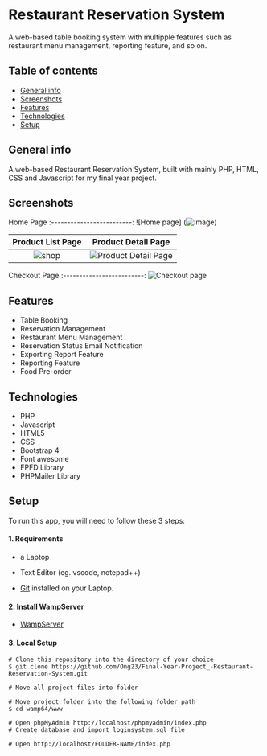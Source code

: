 # Restaurant Reservation System
A web-based table booking system with multipple features such as restaurant menu management, reporting feature, and so on.


## Table of contents
* [General info](#general-info)
* [Screenshots](#screenshots)
* [Features](#features)
* [Technologies](#technologies)
* [Setup](#setup)


## General info
A web-based Restaurant Reservation System, built with mainly PHP, HTML, CSS and Javascript for my final year project. 
## Screenshots

Home Page
:-------------------------:
![Home page] (![image](https://user-images.githubusercontent.com/69420024/146934140-1f98154c-585c-43fb-b9fc-fa1636461851.png))

 
Product List Page       |  Product Detail Page
:-------------------------:|:-------------------------:
![shop](LINK) | ![Product Detail Page]()

Checkout Page 
:-------------------------:
![Checkout page](LINK)



## Features

* Table Booking
* Reservation Management
* Restaurant Menu Management
* Reservation Status Email Notification
* Exporting Report Feature
* Reporting Feature 
* Food Pre-order

## Technologies
* PHP
* Javascript
* HTML5
* CSS 
* Bootstrap 4
* Font awesome
* FPFD Library
* PHPMailer Library

## Setup

To run this app, you will need to follow these 3 steps:

#### 1. Requirements
  - a Laptop

  - Text Editor (eg. vscode, notepad++)

  - [Git](https://git-scm.com/book/en/v2/Getting-Started-Installing-Git) installed on your Laptop.


#### 2. Install WampServer
  - [WampServer](https://www.wampserver.com/en/)
  

#### 3. Local Setup

  ```
  # Clone this repository into the directory of your choice
  $ git clone https://github.com/Ong23/Final-Year-Project_-Restaurant-Reservation-System.git

  # Move all project files into folder

  # Move project folder into the following folder path
  $ cd wamp64/www
  
  # Open phpMyAdmin http://localhost/phpmyadmin/index.php
  # Create database and import loginsystem.sql file
  
  # Open http://localhost/FOLDER-NAME/index.php




